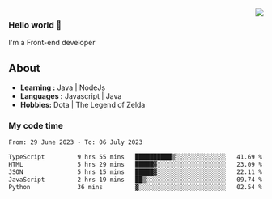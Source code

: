 <img align='right' src="https://github-readme-stats.vercel.app/api?username=jumodada&show_icons=true&theme=vue">

### Hello world 👋

I'm a Front-end developer 
    
## About
-  **Learning :** Java | NodeJs
-  **Languages :** Javascript | Java
-  **Hobbies:** Dota | The Legend of Zelda

### My code time

<!--START_SECTION:waka-->

```txt
From: 29 June 2023 - To: 06 July 2023

TypeScript         9 hrs 55 mins   ██████████▒░░░░░░░░░░░░░░   41.69 %
HTML               5 hrs 29 mins   █████▓░░░░░░░░░░░░░░░░░░░   23.09 %
JSON               5 hrs 15 mins   █████▓░░░░░░░░░░░░░░░░░░░   22.11 %
JavaScript         2 hrs 19 mins   ██▒░░░░░░░░░░░░░░░░░░░░░░   09.74 %
Python             36 mins         ▓░░░░░░░░░░░░░░░░░░░░░░░░   02.54 %
```

<!--END_SECTION:waka-->

